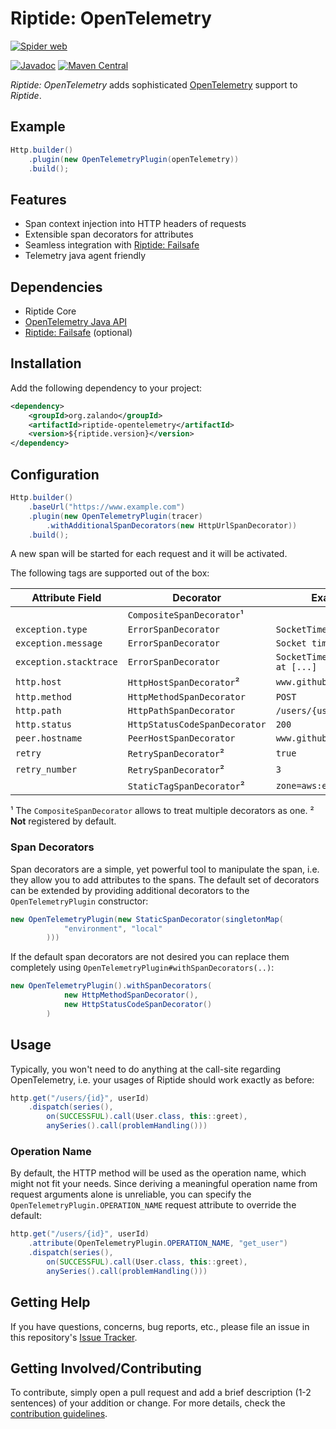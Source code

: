 # Riptide: OpenTelemetry

[![Spider web](../docs/spider-web.jpg)](https://pixabay.com/photos/cobweb-drip-water-mirroring-blue-3725540/)

[![Javadoc](https://www.javadoc.io/badge/org.zalando/riptide-micrometer.svg)](http://www.javadoc.io/doc/org.zalando/riptide-micrometer)
[![Maven Central](https://img.shields.io/maven-central/v/org.zalando/riptide-opentelemetry.svg)](https://maven-badges.herokuapp.com/maven-central/org.zalando/riptide-opentelemetry)

*Riptide: OpenTelemetry* adds sophisticated [OpenTelemetry](https://opentelemetry.io/) support to *Riptide*.

## Example

```java
Http.builder()
    .plugin(new OpenTelemetryPlugin(openTelemetry))
    .build();
```

## Features

- Span context injection into HTTP headers of requests
- Extensible span decorators for attributes
- Seamless integration with [Riptide: Failsafe](../riptide-failsafe)
- Telemetry java agent friendly

## Dependencies

- Riptide Core
- [OpenTelemetry Java API](https://opentelemetry.io/docs/instrumentation/java/)
- [Riptide: Failsafe](../riptide-failsafe) (optional)

## Installation

Add the following dependency to your project:

```xml
<dependency>
    <groupId>org.zalando</groupId>
    <artifactId>riptide-opentelemetry</artifactId>
    <version>${riptide.version}</version>
</dependency>
```

## Configuration

```java
Http.builder()
    .baseUrl("https://www.example.com")
    .plugin(new OpenTelemetryPlugin(tracer)
        .withAdditionalSpanDecorators(new HttpUrlSpanDecorator))
    .build();
```

A new span will be started for each request and it will be activated.

The following tags are supported out of the box:

| Attribute Field              | Decorator                          | Example                           |
|------------------------------|------------------------------------|-----------------------------------|
|                              | `CompositeSpanDecorator`¹          |                                   |
| `exception.type`             | `ErrorSpanDecorator`               | `SocketTimeoutException`          |
| `exception.message`          | `ErrorSpanDecorator`               | `Socket timed out`                |
| `exception.stacktrace`       | `ErrorSpanDecorator`               | `SocketTimeoutException at [...]` |
| `http.host`                  | `HttpHostSpanDecorator`²           | `www.github.com`                  |
| `http.method`                | `HttpMethodSpanDecorator`          | `POST`                            |
| `http.path`                  | `HttpPathSpanDecorator`            | `/users/{user_id}`                |
| `http.status`                | `HttpStatusCodeSpanDecorator`      | `200`                             |
| `peer.hostname`              | `PeerHostSpanDecorator`            | `www.github.com`                  |
| `retry`                      | `RetrySpanDecorator`²              | `true`                            |
| `retry_number`               | `RetrySpanDecorator`²              | `3`                               |
|                              | `StaticTagSpanDecorator`²          | `zone=aws:eu-central-1a`          |

¹ The `CompositeSpanDecorator` allows to treat multiple decorators as one. 
² **Not** registered by default.

### Span Decorators

Span decorators are a simple, yet powerful tool to manipulate the span, i.e. they allow you to add attributes to the spans. 
The default set of decorators can be extended by providing additional decorators to the `OpenTelemetryPlugin` constructor:

```java
new OpenTelemetryPlugin(new StaticSpanDecorator(singletonMap(
            "environment", "local"
        )))
```

If the default span decorators are not desired you can replace them completely using `OpenTelemetryPlugin#withSpanDecorators(..)`:

```java
new OpenTelemetryPlugin().withSpanDecorators(
            new HttpMethodSpanDecorator(),
            new HttpStatusCodeSpanDecorator()
        )
```

## Usage

Typically, you won't need to do anything at the call-site regarding OpenTelemetry, i.e. your usages of Riptide should work exactly as before:

```java
http.get("/users/{id}", userId)
    .dispatch(series(),
        on(SUCCESSFUL).call(User.class, this::greet),
        anySeries().call(problemHandling()))
```

### Operation Name

By default, the HTTP method will be used as the operation name, which might not fit your needs.
Since deriving a meaningful operation name from request arguments alone is unreliable, you can specify the `OpenTelemetryPlugin.OPERATION_NAME` request attribute to override the default:

```java
http.get("/users/{id}", userId)
    .attribute(OpenTelemetryPlugin.OPERATION_NAME, "get_user")
    .dispatch(series(),
        on(SUCCESSFUL).call(User.class, this::greet),
        anySeries().call(problemHandling()))
```

## Getting Help

If you have questions, concerns, bug reports, etc., please file an issue in this repository's [Issue Tracker](../../../../issues).

## Getting Involved/Contributing

To contribute, simply open a pull request and add a brief description (1-2 sentences) of your addition or change.
For more details, check the [contribution guidelines](../.github/CONTRIBUTING.md).
